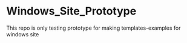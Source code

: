 Windows_Site_Prototype
======================

This repo is only testing prototype for making templates-examples for windows site
